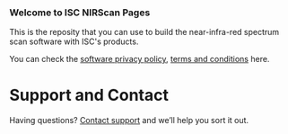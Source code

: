### Welcome to ISC NIRScan Pages

This is the reposity that you can use to build the near-infra-red spectrum scan software with ISC's products.

You can check the [software privacy policy](https://innospectra.github.io/ISC_NIRScan_Win_Winform_GUI/Privacy_Policy.html), [terms and conditions](https://innospectra.github.io/ISC_NIRScan_Win_Winform_GUI/Terms_Conditions.html) here.


# Support and Contact

Having questions? [Contact support](mailto://jeremy.hsieh@inno-spectra.com) and we’ll help you sort it out.

